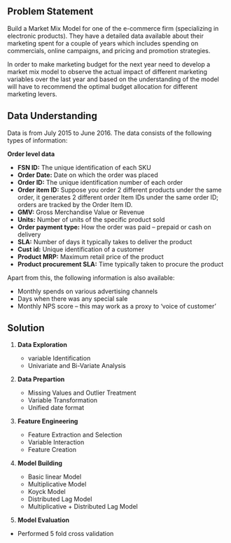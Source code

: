 ## Problem Statement
Build a  Market Mix Model for one of the e-commerce firm (specializing in electronic products). They have a detailed data available about their marketing spent for a couple of years which includes spending on commercials, online campaigns, and pricing and promotion strategies.

In order to make marketing budget for the next year need to develop a market mix model to observe the actual impact of different marketing variables over the last year and based on the understanding of the model will have to recommend the optimal budget allocation for different marketing levers.

## Data Understanding
Data is from July 2015 to June 2016. The data consists of the following types of information:

**Order level data**
 - **FSN ID:** The unique identification of each SKU
 - **Order Date:** Date on which the order was placed
 - **Order ID:** The unique identification number of each order
 - **Order item ID:** Suppose you order 2 different products under the same order, it generates 2 different order Item IDs under the same order ID; orders are tracked by the Order Item ID.
 - **GMV:** Gross Merchandise Value or Revenue
 - **Units:** Number of units of the specific product sold
 - **Order payment type:** How the order was paid – prepaid or cash on delivery
 - **SLA:** Number of days it typically takes to deliver the product
 - **Cust id:** Unique identification of a customer
 - **Product MRP:** Maximum retail price of the product
 - **Product procurement SLA:** Time typically taken to procure the product
 
 Apart from this, the following information is also available:
 - Monthly spends on various advertising channels
 - Days when there was any special sale
 - Monthly NPS score – this may work as a proxy to ‘voice of customer’

## Solution
1. **Data Exploration**
	- variable Identification
	- Univariate and Bi-Variate Analysis

2. **Data Prepartion**
	- Missing Values and Outlier Treatment
	- Variable Transformation
	- Unified date format

3. **Feature Engineering**
	- Feature Extraction and Selection
	- Variable Interaction
	- Feature Creation

4. **Model Building**
	- Basic linear Model
	- Multiplicative Model
	- Koyck Model
	- Distributed Lag Model
	- Multiplicative + Distributed Lag Model

5. **Model Evaluation**
  - Performed 5 fold cross validation
